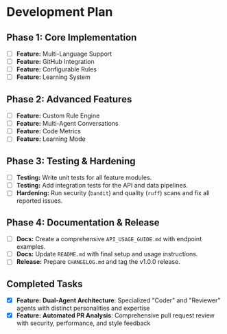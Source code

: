 # Development Plan

## Phase 1: Core Implementation
- [ ] **Feature:** Multi-Language Support
- [ ] **Feature:** GitHub Integration
- [ ] **Feature:** Configurable Rules
- [ ] **Feature:** Learning System

## Phase 2: Advanced Features
- [ ] **Feature:** Custom Rule Engine
- [ ] **Feature:** Multi-Agent Conversations
- [ ] **Feature:** Code Metrics
- [ ] **Feature:** Learning Mode

## Phase 3: Testing & Hardening
- [ ] **Testing:** Write unit tests for all feature modules.
- [ ] **Testing:** Add integration tests for the API and data pipelines.
- [ ] **Hardening:** Run security (`bandit`) and quality (`ruff`) scans and fix all reported issues.

## Phase 4: Documentation & Release
- [ ] **Docs:** Create a comprehensive `API_USAGE_GUIDE.md` with endpoint examples.
- [ ] **Docs:** Update `README.md` with final setup and usage instructions.
- [ ] **Release:** Prepare `CHANGELOG.md` and tag the v1.0.0 release.

## Completed Tasks
- [x] **Feature:** **Dual-Agent Architecture**: Specialized "Coder" and "Reviewer" agents with distinct personalities and expertise
- [x] **Feature:** **Automated PR Analysis**: Comprehensive pull request review with security, performance, and style feedback
